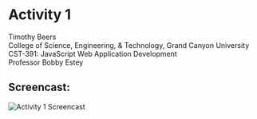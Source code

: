 # Activity 1

<!-- 1. Cover Sheet -->
Timothy Beers \
College of Science, Engineering, & Technology, Grand Canyon University \
CST-391: JavaScript Web Application Development \
Professor Bobby Estey


<!-- 2. Activity Submission Content -->
## Screencast:

![Activity 1 Screencast](https://mygcuedu6961-my.sharepoint.com/:v:/g/personal/tbeers_my_gcu_edu/EfrgpSA4DYpGn2llIFyPn-0B4g_qj5RHALuIF8z8bdMoqw?nav=eyJyZWZlcnJhbEluZm8iOnsicmVmZXJyYWxBcHAiOiJPbmVEcml2ZUZvckJ1c2luZXNzIiwicmVmZXJyYWxBcHBQbGF0Zm9ybSI6IldlYiIsInJlZmVycmFsTW9kZSI6InZpZXciLCJyZWZlcnJhbFZpZXciOiJNeUZpbGVzTGlua0NvcHkifX0&e=sYodfS)
